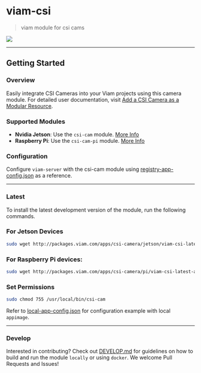 # viam-csi
> viam module for csi cams

![](./etc/viam-server.png)

___


## Getting Started

### Overview
Easily integrate CSI Cameras into your Viam projects using this camera module. For detailed user documentation, visit [Add a CSI Camera as a Modular Resource](https://docs.viam.com/extend/modular-resources/examples/csi/).

### Supported Modules
- **Nvidia Jetson**: Use the `csi-cam` module. [More Info](./doc/JETSON.md)
- **Raspberry Pi**: Use the `csi-cam-pi` module. [More Info](./doc/PI.md)


### Configuration
Configure `viam-server` with the csi-cam module using [registry-app-config.json](./etc/registry-app-config.json) as a reference.

___

### Latest

To install the latest development version of the module, run the following commands.

### For Jetson Devices
```bash
sudo wget http://packages.viam.com/apps/csi-camera/jetson/viam-csi-latest-aarch64.AppImage -O /usr/local/bin/csi-cam
```

### For Raspberry Pi devices:
```bash
sudo wget http://packages.viam.com/apps/csi-camera/pi/viam-csi-latest-aarch64.AppImage -O /usr/local/bin/csi-cam
```

### Set Permissions
```bash
sudo chmod 755 /usr/local/bin/csi-cam
```

Refer to [local-app-config.json](./etc/local-app-config.json) for configuration example with local `appimage`.
___

### Develop

Interested in contributing? Check out [DEVELOP.md](./doc/DEVELOP.md) for guidelines on how to build and run the module `locally` or using `docker`. We welcome Pull Requests and Issues!
